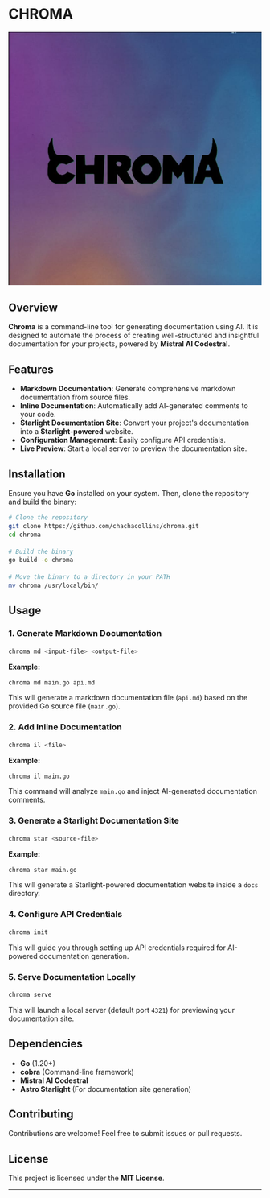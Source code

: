 # CHROMA

![chroma logo](assets/chroma.jpg)

## Overview

**Chroma** is a command-line tool for generating documentation using AI. It is designed to automate the process of creating well-structured and insightful documentation for your projects, powered by **Mistral AI Codestral**.

## Features

- **Markdown Documentation**: Generate comprehensive markdown documentation from source files.
- **Inline Documentation**: Automatically add AI-generated comments to your code.
- **Starlight Documentation Site**: Convert your project's documentation into a **Starlight-powered** website.
- **Configuration Management**: Easily configure API credentials.
- **Live Preview**: Start a local server to preview the documentation site.

## Installation

Ensure you have **Go** installed on your system. Then, clone the repository and build the binary:

```sh
# Clone the repository
git clone https://github.com/chachacollins/chroma.git
cd chroma

# Build the binary
go build -o chroma

# Move the binary to a directory in your PATH
mv chroma /usr/local/bin/
```

## Usage

### 1. Generate Markdown Documentation
```sh
chroma md <input-file> <output-file>
```
**Example:**
```sh
chroma md main.go api.md
```
This will generate a markdown documentation file (`api.md`) based on the provided Go source file (`main.go`).

### 2. Add Inline Documentation
```sh
chroma il <file>
```
**Example:**
```sh
chroma il main.go
```
This command will analyze `main.go` and inject AI-generated documentation comments.

### 3. Generate a Starlight Documentation Site
```sh
chroma star <source-file>
```
**Example:**
```sh
chroma star main.go
```
This will generate a Starlight-powered documentation website inside a `docs` directory.

### 4. Configure API Credentials
```sh
chroma init
```
This will guide you through setting up API credentials required for AI-powered documentation generation.

### 5. Serve Documentation Locally
```sh
chroma serve
```
This will launch a local server (default port `4321`) for previewing your documentation site.

## Dependencies
- **Go** (1.20+)
- **cobra** (Command-line framework)
- **Mistral AI Codestral**
- **Astro Starlight** (For documentation site generation)

## Contributing
Contributions are welcome! Feel free to submit issues or pull requests.

## License
This project is licensed under the **MIT License**.

---


